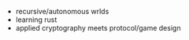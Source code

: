 - recursive/autonomous wrlds
- learning rust
- applied cryptography meets protocol/game design

<!---
intldds/intldds is a ✨ special ✨ repository because its `README.md` (this file) appears on your GitHub profile.
You can click the Preview link to take a look at your changes.
--->
